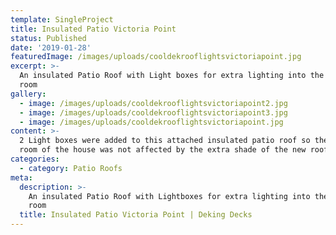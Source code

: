 ```yaml
---
template: SingleProject
title: Insulated Patio Victoria Point
status: Published
date: '2019-01-28'
featuredImage: /images/uploads/cooldekrooflightsvictoriapoint.jpg
excerpt: >-
  An insulated Patio Roof with Light boxes for extra lighting into the living
  room
gallery:
  - image: /images/uploads/cooldekrooflightsvictoriapoint2.jpg
  - image: /images/uploads/cooldekrooflightsvictoriapoint3.jpg
  - image: /images/uploads/cooldekrooflightsvictoriapoint.jpg
content: >-
  2 Light boxes were added to this attached insulated patio roof so the living
  room of the house was not affected by the extra shade of the new roof
categories:
  - category: Patio Roofs
meta:
  description: >-
    An insulated Patio Roof with Lightboxes for extra lighting into the living
    room
  title: Insulated Patio Victoria Point | Deking Decks
---
```


